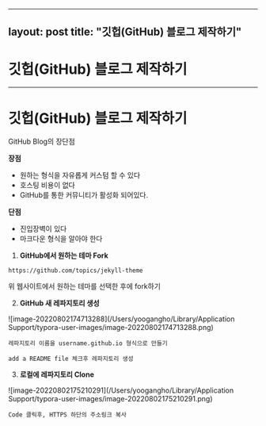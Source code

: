----
layout: post
title: "깃헙(GitHub) 블로그 제작하기"
----

# 깃헙(GitHub) 블로그 제작하기


----

# 깃헙(GitHub) 블로그 제작하기

GitHub Blog의 장단점

**장점**

- 원하는 형식을 자유롭게 커스텀 할 수 있다
- 호스팅 비용이 없다
- GitHub를 통한 커뮤니티가 활성화 되어있다.

**단점**

- 진입장벽이 있다
- 마크다운 형식을 알아야 한다



1. **GitHub에서 원하는 테마 Fork**

`https://github.com/topics/jekyll-theme`

위 웹사이트에서 원하는 테마를 선택한 후에 fork하기



2. **GitHub 새 레파지토리 생성**

![image-20220802174713288](/Users/yoogangho/Library/Application Support/typora-user-images/image-20220802174713288.png)

`레파지토리 이름을 username.github.io 형식으로 만들기`

`add a README file 체크후 레파지토리 생성`



3. **로컬에 레파지토리 Clone**

![image-20220802175210291](/Users/yoogangho/Library/Application Support/typora-user-images/image-20220802175210291.png)

`Code 클릭후, HTTPS 하단의 주소링크 복사`

